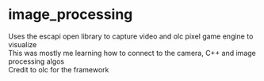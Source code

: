 # image_processing
 Uses the escapi open library to capture video and olc pixel game engine to visualize  
 This was mostly me learning how to connect to the camera, C++ and image processing algos  
 Credit to olc for the framework
